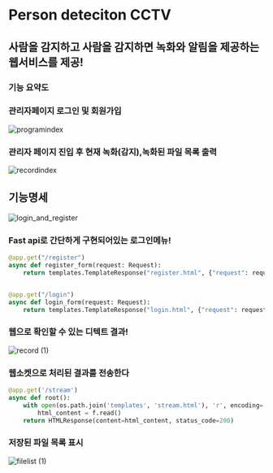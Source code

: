 # Person deteciton CCTV
## 사람을 감지하고 사람을 감지하면 녹화와 알림을 제공하는 웹서비스를 제공!
### 기능 요약도


### 관리자페이지 로그인 및 회원가입

![programindex](https://github.com/heoap9/mediapipe_fastapi_manage/assets/83992590/e5489cb8-14df-4916-a2f0-71c9dbf62999)
### 관리자 페이지 진입 후 현재 녹화(감지),녹화된 파일 목록 출력
![recordindex](https://github.com/heoap9/mediapipe_fastapi_manage/assets/83992590/e3e35c98-4b76-4d16-bd1d-7d5a18d69a64)



## 기능명세
![login_and_register](https://github.com/heoap9/mediapipe_fastapi_manage/assets/83992590/f473a58a-4bc7-4d66-9b91-3c0b9ed275bc)

### Fast api로 간단하게 구현되어있는 로그인메뉴!
```python
@app.get("/register")
async def register_form(request: Request):
    return templates.TemplateResponse("register.html", {"request": request})


@app.get("/login")
async def login_form(request: Request):
    return templates.TemplateResponse("login.html", {"request": request})
```

### 웹으로 확인할 수 있는 디텍트 결과!
![record (1)](https://github.com/heoap9/mediapipe_fastapi_manage/assets/83992590/02a6f7ae-a5e2-4bd4-9c9c-5c675a406b57)

### 웹소켓으로 처리된 결과를 전송한다
```python
@app.get('/stream')
async def root():
    with open(os.path.join('templates', 'stream.html'), 'r', encoding='utf-8') as f:
        html_content = f.read()
    return HTMLResponse(content=html_content, status_code=200)
```

### 저장된 파일 목록 표시
![filelist (1)](https://github.com/heoap9/mediapipe_fastapi_manage/assets/83992590/8672a2e0-33a4-4bfd-86e3-0c5d2ec17476)
